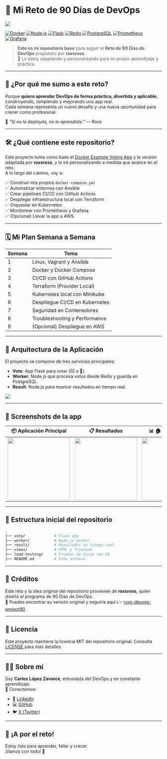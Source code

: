 # 🚀 Mi Reto de 90 Días de DevOps

![](https://media.licdn.com/dms/image/v2/D4D16AQF4ND-cC_uxZg/profile-displaybackgroundimage-shrink_350_1400/profile-displaybackgroundimage-shrink_350_1400/0/1731367727725?e=1753920000&v=beta&t=80SZ4IOx4V_VDcCBli7aFjYuMhzMos9SRFq8GnV8zc4)

[![Docker](https://img.shields.io/badge/Docker-Ready-blue?logo=docker)](https://docker.com)
[![Node.js](https://img.shields.io/badge/Node.js-Worker-green?logo=node.js)](https://nodejs.org)
[![Flask](https://img.shields.io/badge/Flask-Vote-lightgrey?logo=flask)](https://flask.palletsprojects.com/)
[![Redis](https://img.shields.io/badge/Redis-Cache-red?logo=redis)](https://redis.io)
[![PostgreSQL](https://img.shields.io/badge/PostgreSQL-Database-blue?logo=postgresql)](https://postgresql.org)
[![Prometheus](https://img.shields.io/badge/Prometheus-Monitoring-orange?logo=prometheus)](https://prometheus.io)
[![Grafana](https://img.shields.io/badge/Grafana-Visualization-orange?logo=grafana)](https://grafana.com)

> **Este es mi repositorio base** para seguir el **Reto de 90 Días de DevOps** propuesto por **roxsross**.  
> 🌱 Lo estoy adaptando y personalizando para mi propio aprendizaje y práctica.

---

## 🎯 ¿Por qué me sumo a este reto?

Porque **quiero aprender DevOps de forma práctica, divertida y aplicable**, construyendo, rompiendo y mejorando una app real.  
Cada semana representa un nuevo desafío y una nueva oportunidad para crecer como profesional.

📢 *"Si no lo deployás, no lo aprendiste."* — Roxs

---

## 🛠️ ¿Qué contiene este repositorio?

Este proyecto toma como base el [Docker Example Voting App](https://github.com/dockersamples/example-voting-app) y la versión adaptada por **roxsross**, y lo iré personalizando a medida que avance en el reto.  
A lo largo del camino, voy a:

✅ Construir mis propios `docker-compose.yml`  
✅ Automatizar entornos con Ansible  
✅ Crear pipelines CI/CD con GitHub Actions  
✅ Desplegar infraestructura local con Terraform  
✅ Orquestar en Kubernetes  
✅ Monitorear con Prometheus y Grafana  
✅ (Opcional) Llevar la app a AWS  

---

## 🗓️ Mi Plan Semana a Semana

| Semana | Tema                                     |
| ------ | ---------------------------------------- |
| 1      | Linux, Vagrant y Ansible                 |
| 2      | Docker y Docker Compose                  |
| 3      | CI/CD con GitHub Actions                 |
| 4      | Terraform (Provider Local)               |
| 5      | Kubernetes local con Minikube            |
| 6      | Despliegue CI/CD en Kubernetes           |
| 7      | Seguridad en Contenedores                |
| 8      | Troubleshooting y Performance            |
| 9      | (Opcional) Despliegue en AWS             |

---

## 🧩 Arquitectura de la Aplicación

El proyecto se compone de tres servicios principales:

- **Vote**: App Flask para votar (🐱 o 🐶).
- **Worker**: Node.js que procesa votos desde Redis y guarda en PostgreSQL.
- **Result**: Node.js para mostrar resultados en tiempo real.

![](./docs/5.png)

---

## 📸 Screenshots de la app

<div align="center">

| 📦 Aplicación Principal | 📋 Resultados | 📊 🏠 Grafana Home | 🐳 Docker Containers |
|:---:|:---:|:---:|:---:|
| <img src="./docs/2.png" width="200"/> | <img src="./docs/1.png" width="200"/> | <img src="./docs/3.png" width="200"/> | <img src="./docs/4.png" width="200"/> |

</div>

---

## 📂 Estructura inicial del repositorio

```bash
.
├── vote/             # Flask app
├── worker/           # Node.js worker
├── result/           # Resultados en tiempo real
├── views/            # HTML y frontend
├── load-testing/     # Pruebas de carga con k6
├── README.md         # Este archivo
```

---

## 🌟 Créditos

Este reto y la idea original del repositorio provienen de **roxsross**, quien diseñó el programa de 90 Días de DevOps.  
📌 Puedes encontrar su versión original y seguirla aquí 👉 [roxs-devops-project90](https://github.com/roxsross/roxs-devops-project90).

---

## 📄 Licencia

Este proyecto mantiene la licencia MIT del repositorio original. Consulta [LICENSE](LICENSE) para más detalles.

---

## 🙋‍♂️ Sobre mí

Soy **Carlos López Zavarce**, entusiasta del DevOps y en constante aprendizaje.  
📎 Conectemos:

- 🔗 [LinkedIn](https://www.linkedin.com/in/carloslopezzavarce/)
- 💻 [GitHub](https://github.com/KrlosAren)
- 🐦 [X (Twitter)](https://x.com/krlosaren)

---

## 🚀 ¡A por el reto!

Estoy listo para aprender, fallar y crecer.  
¡Vamos con todo! 💪
